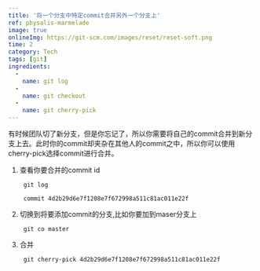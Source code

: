 ```yaml
---
title: '将一个分支中特定commit合并另外一个分支上'
ref: physalis-marmelade
image: true
onlineImg: https://git-scm.com/images/reset/reset-soft.png
time: 2
category: Tech
tags: [git]
ingredients:
  -
    name: git log
  -
    name: git checkout
  -
    name: git cherry-pick  
---
```

有时候团队切了新分支，但是你忘记了，所以你需要将自己的commit合并到新分支上去。此时你的commit却夹杂在其他人的commit之中，所以你可以使用cherry-pick选择commit进行合并。

1. 查看你要合并的commit id
        
        git log 
        
        commit 4d2b29d6e7f1208e7f672998a511c81ac011e22f

2. 切换到将要添加commit的分支,比如你要加到maser分支上
    
        git co master

3. 合并
        
        git cherry-pick 4d2b29d6e7f1208e7f672998a511c81ac011e22f
   
